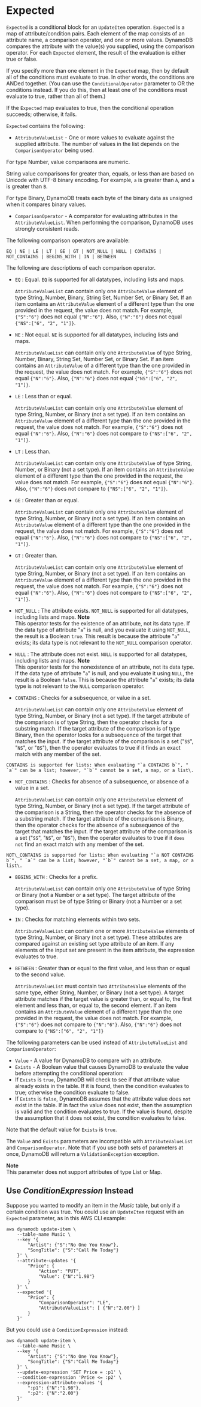 # Expected<a name="LegacyConditionalParameters.Expected"></a>

`Expected` is a conditional block for an `UpdateItem` operation\. `Expected` is a map of attribute/condition pairs\. Each element of the map consists of an attribute name, a comparison operator, and one or more values\. DynamoDB compares the attribute with the value\(s\) you supplied, using the comparison operator\. For each `Expected` element, the result of the evaluation is either true or false\.

If you specify more than one element in the `Expected` map, then by default all of the conditions must evaluate to true\. In other words, the conditions are ANDed together\. \(You can use the `ConditionalOperator` parameter to OR the conditions instead\. If you do this, then at least one of the conditions must evaluate to true, rather than all of them\.\)

If the `Expected` map evaluates to true, then the conditional operation succeeds; otherwise, it fails\.

 `Expected` contains the following:
+  `AttributeValueList` \- One or more values to evaluate against the supplied attribute\. The number of values in the list depends on the `ComparisonOperator` being used\.

  For type Number, value comparisons are numeric\.

  String value comparisons for greater than, equals, or less than are based on Unicode with UTF\-8 binary encoding\. For example, `a` is greater than `A`, and `a` is greater than `B`\.

  For type Binary, DynamoDB treats each byte of the binary data as unsigned when it compares binary values\.
+  `ComparisonOperator` \- A comparator for evaluating attributes in the `AttributeValueList`\. When performing the comparison, DynamoDB uses strongly consistent reads\.

  The following comparison operators are available:

   `EQ | NE | LE | LT | GE | GT | NOT_NULL | NULL | CONTAINS | NOT_CONTAINS | BEGINS_WITH | IN | BETWEEN` 

  The following are descriptions of each comparison operator\.
  +  `EQ` : Equal\. `EQ` is supported for all datatypes, including lists and maps\.

     `AttributeValueList` can contain only one `AttributeValue` element of type String, Number, Binary, String Set, Number Set, or Binary Set\. If an item contains an `AttributeValue` element of a different type than the one provided in the request, the value does not match\. For example, `{"S":"6"}` does not equal `{"N":"6"}`\. Also, `{"N":"6"}` does not equal `{"NS":["6", "2", "1"]}`\.
  +  `NE` : Not equal\. `NE` is supported for all datatypes, including lists and maps\.

     `AttributeValueList` can contain only one `AttributeValue` of type String, Number, Binary, String Set, Number Set, or Binary Set\. If an item contains an `AttributeValue` of a different type than the one provided in the request, the value does not match\. For example, `{"S":"6"}` does not equal `{"N":"6"}`\. Also, `{"N":"6"}` does not equal `{"NS":["6", "2", "1"]}`\.
  +  `LE` : Less than or equal\. 

     `AttributeValueList` can contain only one `AttributeValue` element of type String, Number, or Binary \(not a set type\)\. If an item contains an `AttributeValue` element of a different type than the one provided in the request, the value does not match\. For example, `{"S":"6"}` does not equal `{"N":"6"}`\. Also, `{"N":"6"}` does not compare to `{"NS":["6", "2", "1"]}`\.
  +  `LT` : Less than\. 

     `AttributeValueList` can contain only one `AttributeValue` of type String, Number, or Binary \(not a set type\)\. If an item contains an `AttributeValue` element of a different type than the one provided in the request, the value does not match\. For example, `{"S":"6"}` does not equal `{"N":"6"}`\. Also, `{"N":"6"}` does not compare to `{"NS":["6", "2", "1"]}`\.
  +  `GE` : Greater than or equal\. 

     `AttributeValueList` can contain only one `AttributeValue` element of type String, Number, or Binary \(not a set type\)\. If an item contains an `AttributeValue` element of a different type than the one provided in the request, the value does not match\. For example, `{"S":"6"}` does not equal `{"N":"6"}`\. Also, `{"N":"6"}` does not compare to `{"NS":["6", "2", "1"]}`\.
  +  `GT` : Greater than\. 

     `AttributeValueList` can contain only one `AttributeValue` element of type String, Number, or Binary \(not a set type\)\. If an item contains an `AttributeValue` element of a different type than the one provided in the request, the value does not match\. For example, `{"S":"6"}` does not equal `{"N":"6"}`\. Also, `{"N":"6"}` does not compare to `{"NS":["6", "2", "1"]}`\.
  +  `NOT_NULL` : The attribute exists\. `NOT_NULL` is supported for all datatypes, including lists and maps\.
**Note**  
This operator tests for the existence of an attribute, not its data type\. If the data type of attribute "`a`" is null, and you evaluate it using `NOT_NULL`, the result is a Boolean `true`\. This result is because the attribute "`a`" exists; its data type is not relevant to the `NOT_NULL` comparison operator\.
  +  `NULL` : The attribute does not exist\. `NULL` is supported for all datatypes, including lists and maps\.
**Note**  
This operator tests for the nonexistence of an attribute, not its data type\. If the data type of attribute "`a`" is null, and you evaluate it using `NULL`, the result is a Boolean `false`\. This is because the attribute "`a`" exists; its data type is not relevant to the `NULL` comparison operator\.
  +  `CONTAINS` : Checks for a subsequence, or value in a set\.

     `AttributeValueList` can contain only one `AttributeValue` element of type String, Number, or Binary \(not a set type\)\. If the target attribute of the comparison is of type String, then the operator checks for a substring match\. If the target attribute of the comparison is of type Binary, then the operator looks for a subsequence of the target that matches the input\. If the target attribute of the comparison is a set \("`SS`", "`NS`", or "`BS`"\), then the operator evaluates to true if it finds an exact match with any member of the set\.

    CONTAINS is supported for lists: When evaluating "`a CONTAINS b`", " `a`" can be a list; however, "`b`" cannot be a set, a map, or a list\.
  +  `NOT_CONTAINS` : Checks for absence of a subsequence, or absence of a value in a set\.

     `AttributeValueList` can contain only one `AttributeValue` element of type String, Number, or Binary \(not a set type\)\. If the target attribute of the comparison is a String, then the operator checks for the absence of a substring match\. If the target attribute of the comparison is Binary, then the operator checks for the absence of a subsequence of the target that matches the input\. If the target attribute of the comparison is a set \("`SS`", "`NS`", or "`BS`"\), then the operator evaluates to true if it `does not` find an exact match with any member of the set\.

    NOT\_CONTAINS is supported for lists: When evaluating "`a NOT CONTAINS b`", " `a`" can be a list; however, "`b`" cannot be a set, a map, or a list\.
  +  `BEGINS_WITH` : Checks for a prefix\. 

     `AttributeValueList` can contain only one `AttributeValue` of type String or Binary \(not a Number or a set type\)\. The target attribute of the comparison must be of type String or Binary \(not a Number or a set type\)\.
  +  `IN` : Checks for matching elements within two sets\.

     `AttributeValueList` can contain one or more `AttributeValue` elements of type String, Number, or Binary \(not a set type\)\. These attributes are compared against an existing set type attribute of an item\. If any elements of the input set are present in the item attribute, the expression evaluates to true\.
  +  `BETWEEN` : Greater than or equal to the first value, and less than or equal to the second value\. 

     `AttributeValueList` must contain two `AttributeValue` elements of the same type, either String, Number, or Binary \(not a set type\)\. A target attribute matches if the target value is greater than, or equal to, the first element and less than, or equal to, the second element\. If an item contains an `AttributeValue` element of a different type than the one provided in the request, the value does not match\. For example, `{"S":"6"}` does not compare to `{"N":"6"}`\. Also, `{"N":"6"}` does not compare to `{"NS":["6", "2", "1"]}` 

The following parameters can be used instead of `AttributeValueList` and `ComparisonOperator`:
+  `Value` \- A value for DynamoDB to compare with an attribute\.
+  `Exists` \- A Boolean value that causes DynamoDB to evaluate the value before attempting the conditional operation:
  + If `Exists` is `true`, DynamoDB will check to see if that attribute value already exists in the table\. If it is found, then the condition evaluates to true; otherwise the condition evaluate to false\.
  + If `Exists` is `false`, DynamoDB assumes that the attribute value does `not` exist in the table\. If in fact the value does not exist, then the assumption is valid and the condition evaluates to true\. If the value is found, despite the assumption that it does not exist, the condition evaluates to false\.

  Note that the default value for `Exists` is `true`\.

The `Value` and `Exists` parameters are incompatible with `AttributeValueList` and `ComparisonOperator`\. Note that if you use both sets of parameters at once, DynamoDB will return a `ValidationException` exception\.

**Note**  
This parameter does not support attributes of type List or Map\.

## Use *ConditionExpression* Instead<a name="w144aac47c23c23c21"></a>

Suppose you wanted to modify an item in the *Music* table, but only if a certain condition was true\. You could use an `UpdateItem` request with an `Expected` parameter, as in this AWS CLI example:

```
aws dynamodb update-item \
    --table-name Music \
    --key '{
        "Artist": {"S":"No One You Know"},
        "SongTitle": {"S":"Call Me Today"} 
    }' \
    --attribute-updates '{
        "Price": {
            "Action": "PUT", 
            "Value": {"N":"1.98"}
        }
    }' \
    --expected '{
        "Price": {
            "ComparisonOperator": "LE", 
            "AttributeValueList": [ {"N":"2.00"} ]
        }
    }'
```

But you could use a `ConditionExpression` instead:

```
aws dynamodb update-item \
    --table-name Music \
    --key '{
        "Artist": {"S":"No One You Know"},
        "SongTitle": {"S":"Call Me Today"} 
    }' \
    --update-expression 'SET Price = :p1' \
    --condition-expression 'Price <= :p2' \
    --expression-attribute-values '{
        ":p1": {"N":"1.98"},
        ":p2": {"N":"2.00"}
    }'
```